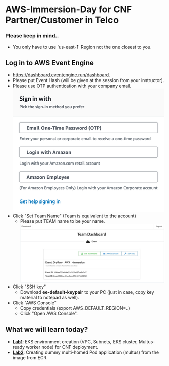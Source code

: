 # AWS-Immersion-Day for CNF Partner/Customer in Telco

### Please keep in mind..
* You only have to use 'us-east-1' Region not the one closest to you.

## Log in to AWS Event Engine 

* https://dashboard.eventengine.run/dashboard.
* Please put Event Hash (will be given at the session from your instructor). 
* Please use OTP authentication with your company email.
  ![Otp](Lab1/images/otp.png)
* Click "Set Team Name" (Team is equivalent to the account)
    * Please put TEAM name to be your name.  
    ![Dashboard](Lab1/images/dashboard-aws.png)
* Click "SSH key" 
    * Download **ee-default-keypair** to your PC (just in case, copy key material to notepad as well).
* Click "AWS Console"
    * Copy credentials (export AWS_DEFAULT_REGION=..) 
    * Click "Open AWS Console".

## What we will learn today? 
* **[Lab1](https://github.com/crosscom/AWS-Immersion-Day/tree/main/Lab1)**: EKS environment creation (VPC, Subnets, EKS cluster, Multus-ready worker node) for CNF deployment.
* **[Lab2](https://github.com/crosscom/AWS-Immersion-Day/tree/main/Lab2)**: Creating dummy multi-homed Pod application (multus) from the image from ECR.
